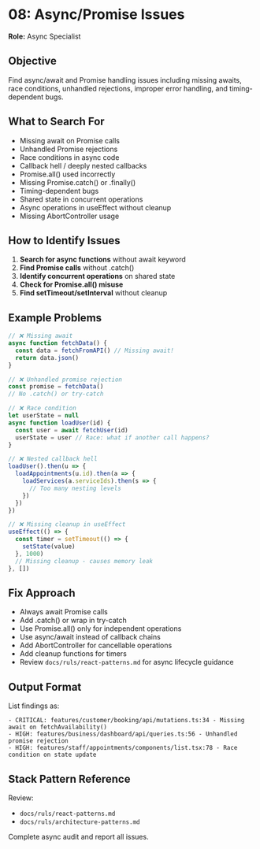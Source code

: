 # 08: Async/Promise Issues

**Role:** Async Specialist

## Objective

Find async/await and Promise handling issues including missing awaits, race conditions, unhandled rejections, improper error handling, and timing-dependent bugs.

## What to Search For

- Missing await on Promise calls
- Unhandled Promise rejections
- Race conditions in async code
- Callback hell / deeply nested callbacks
- Promise.all() used incorrectly
- Missing Promise.catch() or .finally()
- Timing-dependent bugs
- Shared state in concurrent operations
- Async operations in useEffect without cleanup
- Missing AbortController usage

## How to Identify Issues

1. **Search for async functions** without await keyword
2. **Find Promise calls** without .catch()
3. **Identify concurrent operations** on shared state
4. **Check for Promise.all() misuse**
5. **Find setTimeout/setInterval** without cleanup

## Example Problems

```ts
// ❌ Missing await
async function fetchData() {
  const data = fetchFromAPI() // Missing await!
  return data.json()
}

// ❌ Unhandled promise rejection
const promise = fetchData()
// No .catch() or try-catch

// ❌ Race condition
let userState = null
async function loadUser(id) {
  const user = await fetchUser(id)
  userState = user // Race: what if another call happens?
}

// ❌ Nested callback hell
loadUser().then(u => {
  loadAppointments(u.id).then(a => {
    loadServices(a.serviceIds).then(s => {
      // Too many nesting levels
    })
  })
})

// ❌ Missing cleanup in useEffect
useEffect(() => {
  const timer = setTimeout(() => {
    setState(value)
  }, 1000)
  // Missing cleanup - causes memory leak
}, [])
```

## Fix Approach

- Always await Promise calls
- Add .catch() or wrap in try-catch
- Use Promise.all() only for independent operations
- Use async/await instead of callback chains
- Add AbortController for cancellable operations
- Add cleanup functions for timers
- Review `docs/ruls/react-patterns.md` for async lifecycle guidance

## Output Format

List findings as:
```
- CRITICAL: features/customer/booking/api/mutations.ts:34 - Missing await on fetchAvailability()
- HIGH: features/business/dashboard/api/queries.ts:56 - Unhandled promise rejection
- HIGH: features/staff/appointments/components/list.tsx:78 - Race condition on state update
```

## Stack Pattern Reference

Review:
- `docs/ruls/react-patterns.md`
- `docs/ruls/architecture-patterns.md`

Complete async audit and report all issues.
